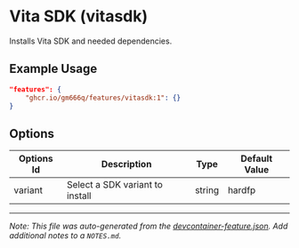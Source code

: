 
# Vita SDK (vitasdk)

Installs Vita SDK and needed dependencies.

## Example Usage

```json
"features": {
    "ghcr.io/gm666q/features/vitasdk:1": {}
}
```

## Options

| Options Id | Description | Type | Default Value |
|-----|-----|-----|-----|
| variant | Select a SDK variant to install | string | hardfp |



---

_Note: This file was auto-generated from the [devcontainer-feature.json](https://github.com/gm666q/features/blob/main/src/vitasdk/devcontainer-feature.json).  Add additional notes to a `NOTES.md`._

